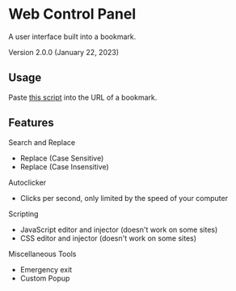 # Web Control Panel
A user interface built into a bookmark.

Version 2.0.0 (January 22, 2023)

## Usage
Paste [this script](https://raw.githubusercontent.com/TrueSunGaming/web-control-panel/main/bookmark.js) into the URL of a bookmark.

## Features

Search and Replace
* Replace (Case Sensitive)
* Replace (Case Insensitive)

Autoclicker
* Clicks per second, only limited by the speed of your computer

Scripting
* JavaScript editor and injector (doesn't work on some sites)
* CSS editor and injector (doesn't work on some sites)

Miscellaneous Tools
* Emergency exit
* Custom Popup
